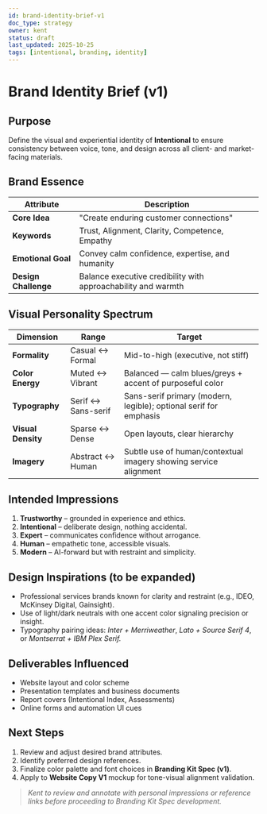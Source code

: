 ```yaml
---
id: brand-identity-brief-v1
doc_type: strategy
owner: kent
status: draft
last_updated: 2025-10-25
tags: [intentional, branding, identity]
---
```


# Brand Identity Brief (v1)

## Purpose

Define the visual and experiential identity of **Intentional** to ensure consistency between voice, tone, and design across all client- and market-facing materials.

## Brand Essence

| Attribute | Description |
|------------|--------------|
| **Core Idea** | "Create enduring customer connections" |
| **Keywords** | Trust, Alignment, Clarity, Competence, Empathy |
| **Emotional Goal** | Convey calm confidence, expertise, and humanity |
| **Design Challenge** | Balance executive credibility with approachability and warmth |

## Visual Personality Spectrum

| Dimension | Range | Target |
|------------|--------|---------|
| **Formality** | Casual ↔ Formal | Mid-to-high (executive, not stiff) |
| **Color Energy** | Muted ↔ Vibrant | Balanced — calm blues/greys + accent of purposeful color |
| **Typography** | Serif ↔ Sans-serif | Sans-serif primary (modern, legible); optional serif for emphasis |
| **Visual Density** | Sparse ↔ Dense | Open layouts, clear hierarchy |
| **Imagery** | Abstract ↔ Human | Subtle use of human/contextual imagery showing service alignment |

## Intended Impressions

1. **Trustworthy** – grounded in experience and ethics.
2. **Intentional** – deliberate design, nothing accidental.
3. **Expert** – communicates confidence without arrogance.
4. **Human** – empathetic tone, accessible visuals.
5. **Modern** – AI-forward but with restraint and simplicity.

## Design Inspirations (to be expanded)

- Professional services brands known for clarity and restraint (e.g., IDEO, McKinsey Digital, Gainsight).
- Use of light/dark neutrals with one accent color signaling precision or insight.
- Typography pairing ideas: *Inter + Merriweather*, *Lato + Source Serif 4*, or *Montserrat + IBM Plex Serif.*

## Deliverables Influenced

- Website layout and color scheme
- Presentation templates and business documents
- Report covers (Intentional Index, Assessments)
- Online forms and automation UI cues

## Next Steps

1. Review and adjust desired brand attributes.
2. Identify preferred design references.
3. Finalize color palette and font choices in **Branding Kit Spec (v1)**.
4. Apply to **Website Copy V1** mockup for tone-visual alignment validation.

> *Kent to review and annotate with personal impressions or reference links before proceeding to Branding Kit Spec development.*
